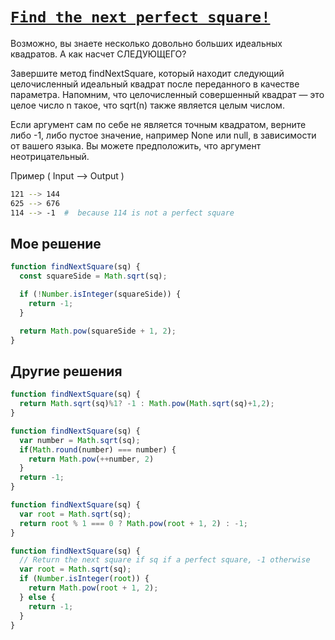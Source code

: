 # [`Find the next perfect square!`](../../index.md)

Возможно, вы знаете несколько довольно больших идеальных квадратов. А как насчет СЛЕДУЮЩЕГО?

Завершите метод findNextSquare, который находит следующий целочисленный идеальный квадрат после переданного в качестве параметра. Напомним, что целочисленный совершенный квадрат — это целое число n такое, что sqrt(n) также является целым числом.

Если аргумент сам по себе не является точным квадратом, верните либо -1, либо пустое значение, например None или null, в зависимости от вашего языка. Вы можете предположить, что аргумент неотрицательный.

Пример ( Input --> Output )

```bash
121 --> 144
625 --> 676
114 --> -1  #  because 114 is not a perfect square
```

## Мое решение

```js
function findNextSquare(sq) {
  const squareSide = Math.sqrt(sq);

  if (!Number.isInteger(squareSide)) {
    return -1;
  }

  return Math.pow(squareSide + 1, 2);
}
```

## Другие решения

```js
function findNextSquare(sq) {
  return Math.sqrt(sq)%1? -1 : Math.pow(Math.sqrt(sq)+1,2);
}
```

```js
function findNextSquare(sq) {
  var number = Math.sqrt(sq);
  if(Math.round(number) === number) {
    return Math.pow(++number, 2)
  }
  return -1;
}
```

```js
function findNextSquare(sq) {
  var root = Math.sqrt(sq);
  return root % 1 === 0 ? Math.pow(root + 1, 2) : -1;
}
```

```js
function findNextSquare(sq) {
  // Return the next square if sq if a perfect square, -1 otherwise
  var root = Math.sqrt(sq);
  if (Number.isInteger(root)) {
    return Math.pow(root + 1, 2);
  } else {
    return -1;
  }
}
```
